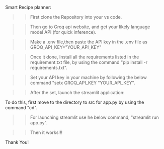 Smart Recipe planner:

>> First clone the Repository into your vs code.

>> Then go to Groq api website, and get your 
   likely language model API (for quick inference).

>> Make a .env file,then paste the API key in the .env file as
   GROQ_API_KEY="YOUR_API_KEY"

>> Once it done, Install all the requirements listed in 
   the requirement.txt file, by using the command "pip
   install -r requirements.txt".

>> Set your API key in your machine by following the below command
   "setx GROQ_API_KEY "YOUR_API_KEY".

>> After the set, launch the streamlit application:
   
   To do this, first move to the directory to src for app.py
   by using the command "cd".

>> For launching streamlit use he below command,
   "streamlit run app.py".

>> Then it works!!!


Thank You!